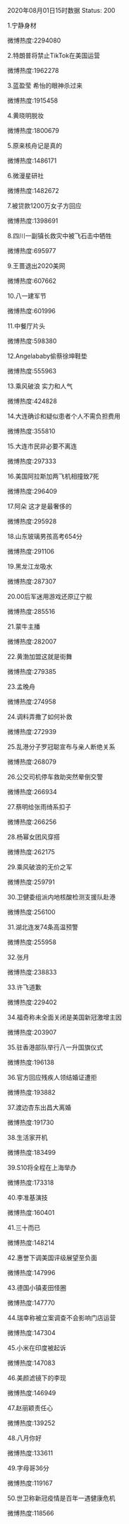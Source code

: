 2020年08月01日15时数据
Status: 200

1.宁静身材

微博热度:2294080

2.特朗普将禁止TikTok在美国运营

微博热度:1962278

3.蓝盈莹 希怡的眼神杀过来

微博热度:1915458

4.黄晓明脱妆

微博热度:1800679

5.原来核舟记是真的

微博热度:1486171

6.微漫星研社

微博热度:1482672

7.被贷款1200万女子方回应

微博热度:1398691

8.四川一副镇长救灾中被飞石击中牺牲

微博热度:695977

9.王蔷退出2020美网

微博热度:607662

10.八一建军节

微博热度:601996

11.中餐厅片头

微博热度:598380

12.Angelababy偷蔡徐坤鞋垫

微博热度:555963

13.乘风破浪 实力和人气

微博热度:424828

14.大连确诊和疑似患者个人不需负担费用

微博热度:355810

15.大连市民非必要不离连

微博热度:297333

16.美国阿拉斯加两飞机相撞致7死

微博热度:296409

17.阿朵 这才是最奢侈的

微博热度:295928

18.山东玻璃男孩高考654分

微博热度:291106

19.黑龙江龙吸水

微博热度:287307

20.00后军迷用游戏还原辽宁舰

微博热度:285516

21.蒙牛主播

微博热度:282007

22.黄渤加盟这就是街舞

微博热度:279385

23.孟晚舟

微博热度:274958

24.调料弄撒了如何补救

微博热度:272939

25.乱港分子罗冠聪宣布与亲人断绝关系

微博热度:268079

26.公交司机停车救助突然晕倒交警

微博热度:266934

27.蔡明给张雨绮系扣子

微博热度:266256

28.杨幂女团风穿搭

微博热度:262175

29.乘风破浪的无价之军

微博热度:259791

30.卫健委组派内地核酸检测支援队赴港

微博热度:256100

31.湖北连发74条高温预警

微博热度:255958

32.张月

微博热度:238833

33.许飞道歉

微博热度:229402

34.福奇称未全面关闭是美国新冠激增主因

微博热度:203907

35.驻香港部队举行八一升国旗仪式

微博热度:196138

36.官方回应残疾人领结婚证遭拒

微博热度:193882

37.渡边杏东出昌大离婚

微博热度:191730

38.生活家开机

微博热度:183499

39.S10将全程在上海举办

微博热度:173318

40.李准基演技

微博热度:160401

41.三十而已

微博热度:148214

42.惠誉下调美国评级展望至负面

微博热度:147996

43.德国小镇麦田怪圈

微博热度:147770

44.瑞幸称被立案调查不会影响门店运营

微博热度:147304

45.小米在印度被起诉

微博热度:147083

46.美颜滤镜下的李现

微博热度:146949

47.赵丽颖责任心

微博热度:139252

48.八月你好

微博热度:133611

49.字母哥36分

微博热度:119167

50.世卫称新冠疫情是百年一遇健康危机

微博热度:118566

